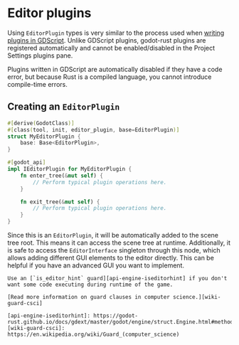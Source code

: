 <!--
  ~ Copyright (c) godot-rust; Bromeon and contributors.
  ~ This Source Code Form is subject to the terms of the Mozilla Public
  ~ License, v. 2.0. If a copy of the MPL was not distributed with this
  ~ file, You can obtain one at https://mozilla.org/MPL/2.0/.
-->

# Editor plugins


Using `EditorPlugin` types is very similar to the process used when [writing plugins in GDScript][gd-plugins].
Unlike GDScript plugins, godot-rust plugins are registered automatically and cannot be enabled/disabled in the
Project Settings plugins pane.

Plugins written in GDScript are automatically disabled if they have a code error, but because Rust is a compiled language,
you cannot introduce compile-time errors.

[gd-plugins]: https://docs.godotengine.org/en/stable/tutorials/plugins/editor/making_plugins.html


## Creating an `EditorPlugin`

```rust
#[derive(GodotClass)]
#[class(tool, init, editor_plugin, base=EditorPlugin)]
struct MyEditorPlugin {
    base: Base<EditorPlugin>,
}

#[godot_api]
impl IEditorPlugin for MyEditorPlugin {
    fn enter_tree(&mut self) {
        // Perform typical plugin operations here.
    }

    fn exit_tree(&mut self) {
        // Perform typical plugin operations here.
    }
}
```

Since this is an `EditorPlugin`, it will be automatically added to the scene tree root. This means it can access the scene tree
at runtime. Additionally, it is safe to access the `EditorInterface` singleton through this node,
which allows adding different GUI elements to the editor directly. This can be helpful if you have an
advanced GUI you want to implement.

```admonish hint title="Gameplay-only code"
Use an [`is_editor_hint` guard][api-engine-iseditorhint] if you don't want some code executing during runtime of the game.

[Read more information on guard clauses in computer science.][wiki-guard-csci]

[api-engine-iseditorhint]: https://godot-rust.github.io/docs/gdext/master/godot/engine/struct.Engine.html#method.is_editor_hint
[wiki-guard-csci]: https://en.wikipedia.org/wiki/Guard_(computer_science)
